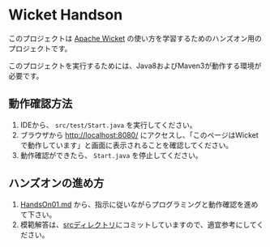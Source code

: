 Wicket Handson
==============

このプロジェクトは [Apache Wicket](http://wicket.apache.org/) の使い方を学習するためのハンズオン用のプロジェクトです。

このプロジェクトを実行するためには、Java8およびMaven3が動作する環境が必要です。

## 動作確認方法

1. IDEから、 `src/test/Start.java` を実行してください。
1. ブラウザから [http://localhost:8080/](http://localhost:8080/) にアクセスし、「このページはWicketで動作しています」と画面に表示されることを確認してください。
1. 動作確認ができたら、 `Start.java` を停止してください。

## ハンズオンの進め方

1. [HandsOn01.md](./doc/HandsOn01.md) から、指示に従いながらプログラミングと動作確認を進めて下さい。
1. 模範解答は、[srcディレクトリ](./src/main/java)にコミットしていますので、適宜参考にしてください。
